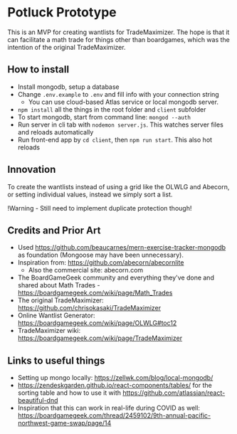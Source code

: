 # Potluck Prototype
This is an MVP for creating wantlists for TradeMaximizer. The hope is that it can facilitate a math trade for things other than boardgames, which was the intention of the original TradeMaximizer.

## How to install
- Install mongodb, setup a database
- Change `.env.example` to `.env` and fill info with your connection string
  - You can use cloud-based Atlas service or local mongodb server.
- `npm install` all the things in the root folder and `client` subfolder
- To start mongodb, start from command line: `mongod --auth`
- Run server in cli tab with `nodemon server.js`. This watches server files and reloads automatically
- Run front-end app by `cd client`, then `npm run start`. This also hot reloads

## Innovation
To create the wantlists instead of using a grid like the OLWLG and Abecorn, or setting individual values, instead we simply sort a list. 

!Warning - Still need to implement duplicate protection though!

## Credits and Prior Art

- Used https://github.com/beaucarnes/mern-exercise-tracker-mongodb as foundation (Mongoose may have been unnecessary).
- Inspiration from: https://github.com/abecorn/abecornlite
  - Also the commercial site: abecorn.com
- The BoardGameGeek community and everything they've done and shared about Math Trades - https://boardgamegeek.com/wiki/page/Math_Trades
- The original TradeMaximizer: https://github.com/chrisokasaki/TradeMaximizer
- Online Wantlist Generator: https://boardgamegeek.com/wiki/page/OLWLG#toc12
- TradeMaximizer wiki: https://boardgamegeek.com/wiki/page/TradeMaximizer 

## Links to useful things
- Setting up mongo locally: https://zellwk.com/blog/local-mongodb/
- https://zendeskgarden.github.io/react-components/tables/ for the sorting table and how to use it with https://github.com/atlassian/react-beautiful-dnd
- Inspiration that this can work in real-life during COVID as well: https://boardgamegeek.com/thread/2459102/9th-annual-pacific-northwest-game-swap/page/14
